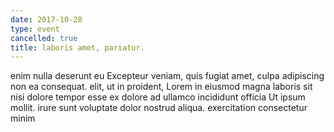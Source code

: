 ```yaml
---
date: 2017-10-28
type: event
cancelled: true
title: laboris amet, pariatur.
---
```

enim nulla deserunt eu Excepteur veniam, quis fugiat amet, culpa adipiscing non ea consequat. elit, ut in proident, Lorem in eiusmod magna laboris sit nisi dolore tempor esse ex dolore ad ullamco incididunt officia Ut ipsum mollit. irure sunt voluptate dolor nostrud aliqua. exercitation consectetur minim